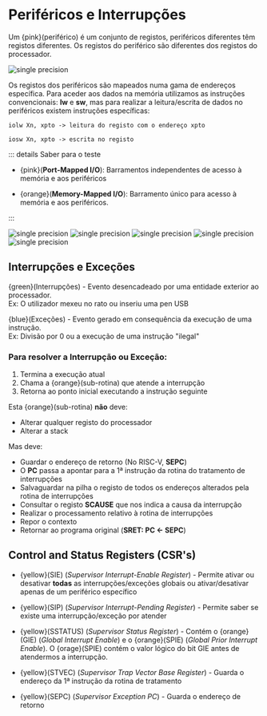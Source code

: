 # Periféricos e Interrupções

Um {pink}(periférico) é um conjunto de registos, periféricos diferentes têm registos diferentes. Os registos do periférico são diferentes dos registos do processador.

![single precision](<./img/ACOMP_IntroducaoArquiteturaProcessador(1).jpg>)

Os registos dos periféricos são mapeados numa gama de endereços específica.
Para aceder aos dados na memória utilizamos as instruções convencionais: **lw** e **sw**, mas para realizar a leitura/escrita de dados no periféricos existem instruções específicas:

```asm6502
iolw Xn, xpto -> leitura do registo com o endereço xpto

iosw Xn, xpto -> escrita no registo
```

::: details Saber para o teste

- {pink}(**Port-Mapped I/O**): Barramentos independentes de acesso à memória e aos periféricos

- {orange}(**Memory-Mapped I/O**): Barramento único para acesso à memória e aos periféricos.

:::

![single precision](<./img/ACOMP_IntroducaoArquiteturaProcessador(2).jpg>)
![single precision](<./img/ACOMP_IntroducaoArquiteturaProcessador(3).jpg>)
![single precision](<./img/ACOMP_IntroducaoArquiteturaProcessador(4).jpg>)
![single precision](<./img/ACOMP_IntroducaoArquiteturaProcessador(5).jpg>)
![single precision](<./img/ACOMP_IntroducaoArquiteturaProcessador(6).jpg>)

## Interrupções e Exceções

{green}(Interrupções) - Evento desencadeado por uma entidade exterior ao processador.  
Ex: O utilizador mexeu no rato ou inseriu uma pen USB

{blue}(Exceções) - Evento gerado em consequência da execução de uma instrução.  
Ex: Divisão por 0 ou a execução de uma instrução "ilegal"

### Para resolver a Interrupção ou Exceção:

1. Termina a execução atual
2. Chama a {orange}(sub-rotina) que atende a interrupção
3. Retorna ao ponto inicial executando a instrução seguinte

Esta {orange}(sub-rotina) **não** deve:

- Alterar qualquer registo do processador
- Alterar a stack

Mas deve:

- Guardar o endereço de retorno (No RISC-V, **SEPC**)
- O **PC** passa a apontar para a 1ª instrução da rotina do tratamento de interrupções
- Salvaguardar na pilha o registo de todos os endereços alterados pela rotina de interrupções
- Consultar o registo **SCAUSE** que nos indica a causa da interrupção
- Realizar o processamento relativo à rotina de interrupções
- Repor o contexto
- Retornar ao programa original (**SRET: PC <- SEPC**)

## Control and Status Registers (CSR's)

- {yellow}(SIE) (_Supervisor Interrupt-Enable Register_) - Permite ativar ou desativar **todas** as interrupções/exceções globais ou ativar/desativar apenas de um periférico específico

- {yellow}(SIP) (_Supervisor Interrupt-Pending Register_) - Permite saber se existe uma interrupção/exceção por atender

- {yellow}(SSTATUS) (_Supervisor Status Register_) - Contém o {orange}(GIE) (_Global Interrupt Enable_) e o {orange}(SPIE) (_Global Prior Interrupt Enable_).
  O {orage}(SPIE) contém o valor lógico do bit GIE antes de atendermos a interrupção.

- {yellow}(STVEC) (_Supervisor Trap Vector Base Register_) - Guarda o endereço da 1ª instrução da rotina de tratamento

- {yellow}(SEPC) (_Supervisor Exception PC_) - Guarda o endereço de retorno
